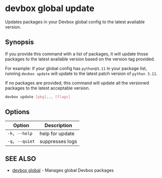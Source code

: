 # devbox global update

Updates packages in your Devbox global config to the latest available version.

## Synopsis

If you provide this command with a list of packages, it will update those packages to the latest available version based on the version tag provided.

For example: if your global config has `python@3.11` in your package list, running `devbox update` will update to the latest patch version of `python 3.11`.

If no packages are provided, this command will update all the versioned packages to the latest acceptable version.

```bash
devbox update [pkg]... [flags]
```

## Options

<!-- Markdown Table of Options -->
| Option | Description |
| --- | --- |
| `-h, --help` | help for update |
| `-q, --quiet` | suppresses logs |

## SEE ALSO

* [devbox global](devbox_global.md)	 - Manages global Devbox packages
